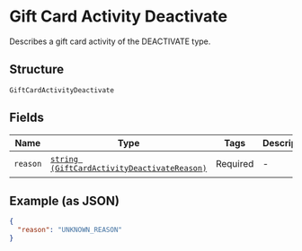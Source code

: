 
# Gift Card Activity Deactivate

Describes a gift card activity of the DEACTIVATE type.

## Structure

`GiftCardActivityDeactivate`

## Fields

| Name | Type | Tags | Description | Getter | Setter |
|  --- | --- | --- | --- | --- | --- |
| `reason` | [`string (GiftCardActivityDeactivateReason)`](../../doc/models/gift-card-activity-deactivate-reason.md) | Required | - | getReason(): string | setReason(string reason): void |

## Example (as JSON)

```json
{
  "reason": "UNKNOWN_REASON"
}
```

